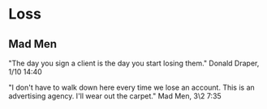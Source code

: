 # Loss

## Mad Men

"The day you sign a client is the day you start losing them." Donald Draper, 1/10 14:40

"I don't have to walk down here every time we lose an account. This is an advertising agency. I'll wear out the carpet." Mad Men, 3\2 7:35
